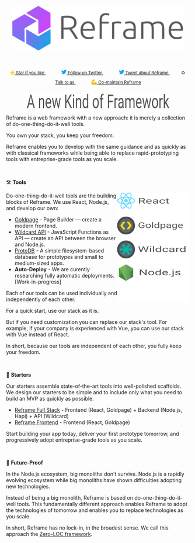 <a href="/../../#readme">
  <p align="center">
    <img src="/images/logo-with-title.svg" width=470 alt="Reframe"/>
  </p>
</a>

<br/>
<p align="center">
  <sup>
    <a href="#top">
      <img
        src="/images/star.svg"
        width="13"
        align="middle"
      />
      Star if you like
    </a>
    &nbsp;&nbsp;&nbsp;&nbsp;
    &nbsp;&nbsp;&nbsp;&nbsp;
    &nbsp;&nbsp;
    <a href="https://twitter.com/reframejs">
      <img
        src="/images/twitter.svg"
        width="15"
        align="middle"
      />
      Follow on Twitter
    </a>
    &nbsp;&nbsp;&nbsp;&nbsp;
    &nbsp;&nbsp;&nbsp;&nbsp;
    &nbsp;&nbsp;
    <a href="https://twitter.com/intent/tweet?text=A%20new%20kind%20of%20web%20framework...%0Ahttps%3A%2F%2Fgithub.com%2Freframejs%2Freframe" target="_blank">
      <img
        src="/images/twitter.svg"
        width="15"
        align="middle"
      />
      Tweet about Reframe
    </a>
    &nbsp;&nbsp;&nbsp;&nbsp;&nbsp;
    &nbsp;&nbsp;
    <a href="https://github.com/reframejs/reframe/issues/new">
      <img
        src="/images/github.svg"
        width="16"
        align="middle"
      />
      Talk to us
    </a>
    &nbsp;&nbsp;&nbsp;&nbsp;
    &nbsp;&nbsp;&nbsp;&nbsp;
    &nbsp;&nbsp;
    <a href="/contributing.md">
      <img
        src="/images/biceps.svg"
        width="16"
        align="middle"
      />
      Co-maintain Reframe
    </a>
  </sup>
</p>

<p align="center">
  <img
    src="/images/title.svg"
    width="390"
    height="40"
  />
</p>

Reframe is a web framework with a new approach:
it is merely a collection of do-one-thing-do-it-well tools.

You own your stack,
you keep your freedom.

Reframe enables you to develop
with the same guidance and as quickly as with classical frameworks
while being able to replace rapid-prototyping tools
with entreprise-grade tools as you scale.

&nbsp;

:hammer_and_wrench: **Tools**

<img
  align="right"
  src="/images/reframe-tech.svg"
  width="200"
  height="300"
/>

Do-one-thing-do-it-well tools are the building blocks of Reframe.
We use React, Node.js, and develop our own:

- [Goldpage](https://github.com/reframejs/goldpage) -
  Page Builder &mdash;
  create a modern frontend.
- [Wildcard API](https://github.com/reframejs/wildcard-api) -
  JavaScript Functions as API &mdash;
  create an API between the browser and Node.js.
- [ProtoDB](https://github.com/brillout/proto-db) -
  A simple filesystem-based database for prototypes and small to medium-sized apps.
- **Auto-Deploy** -
  We are curently researching fully automatic deployments.
  [Work-in-progress]

Each of our tools can be used individually and independently of each other.

For a quick start, use our stack as it is.

But
if you need customization
you can replace our stack's tool.
For example,
if your company is experienced with Vue,
you can use our stack with Vue instead of React.

In short,
because our tools are independent of each other,
you fully keep your freedom.

&nbsp;

:rocket: **Starters**

Our starters assemble state-of-the-art tools into well-polished scaffolds.
We design our starters to be simple and to include only what you need to build an MVP as quickly as possible.

- [Reframe Full Stack](https://github.com/reframejs/reframe-full-stack) -
  Frontend (React, Goldpage) + Backend (Node.js, Hapi) + API (Wildcard)
- [Reframe Frontend](https://github.com/reframejs/reframe-frontend) -
  Frontend (React, Goldpage)

Start building your app today,
deliver your first prototype tomorrow,
and progressively adopt entreprise-grade tools as you scale.

&nbsp;

:crystal_ball: **Future-Proof**

In the Node.js ecosystem, big monoliths don't survive.
Node.js is a rapidly evolving ecosystem while
big monoliths have shown difficulties adopting new technologies.

Instead of being a big monolith,
Reframe is based on do-one-thing-do-it-well tools.
This fundamentally different approach
enables Reframe to adopt the technologies of tomorrow and
enables you to replace technologies as you scale.

In short, Reframe has no lock-in, in the broadest sense.
We call this approach the [Zero-LOC framework](/zero-loc-framework.md).

